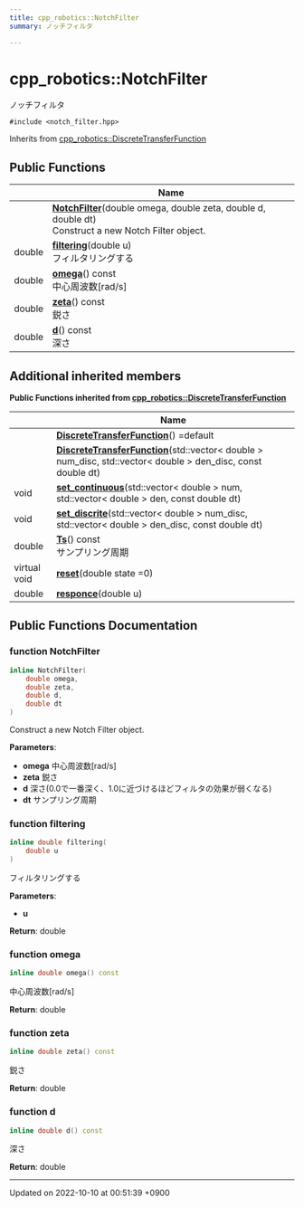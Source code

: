 ```yaml
---
title: cpp_robotics::NotchFilter
summary: ノッチフィルタ 

---
```


# cpp_robotics::NotchFilter



ノッチフィルタ 


`#include <notch_filter.hpp>`

Inherits from [cpp_robotics::DiscreteTransferFunction](/cpp_robotics/doxybook/Classes/classcpp__robotics_1_1DiscreteTransferFunction/)

## Public Functions

|                | Name           |
| -------------- | -------------- |
| | **[NotchFilter](/cpp_robotics/doxybook/Classes/classcpp__robotics_1_1NotchFilter/#function-notchfilter)**(double omega, double zeta, double d, double dt)<br>Construct a new Notch Filter object.  |
| double | **[filtering](/cpp_robotics/doxybook/Classes/classcpp__robotics_1_1NotchFilter/#function-filtering)**(double u)<br>フィルタリングする  |
| double | **[omega](/cpp_robotics/doxybook/Classes/classcpp__robotics_1_1NotchFilter/#function-omega)**() const<br>中心周波数[rad/s]  |
| double | **[zeta](/cpp_robotics/doxybook/Classes/classcpp__robotics_1_1NotchFilter/#function-zeta)**() const<br>鋭さ  |
| double | **[d](/cpp_robotics/doxybook/Classes/classcpp__robotics_1_1NotchFilter/#function-d)**() const<br>深さ  |

## Additional inherited members

**Public Functions inherited from [cpp_robotics::DiscreteTransferFunction](/cpp_robotics/doxybook/Classes/classcpp__robotics_1_1DiscreteTransferFunction/)**

|                | Name           |
| -------------- | -------------- |
| | **[DiscreteTransferFunction](/cpp_robotics/doxybook/Classes/classcpp__robotics_1_1DiscreteTransferFunction/#function-discretetransferfunction)**() =default |
| | **[DiscreteTransferFunction](/cpp_robotics/doxybook/Classes/classcpp__robotics_1_1DiscreteTransferFunction/#function-discretetransferfunction)**(std::vector< double > num_disc, std::vector< double > den_disc, const double dt) |
| void | **[set_continuous](/cpp_robotics/doxybook/Classes/classcpp__robotics_1_1DiscreteTransferFunction/#function-set-continuous)**(std::vector< double > num, std::vector< double > den, const double dt) |
| void | **[set_discrite](/cpp_robotics/doxybook/Classes/classcpp__robotics_1_1DiscreteTransferFunction/#function-set-discrite)**(std::vector< double > num_disc, std::vector< double > den_disc, const double dt) |
| double | **[Ts](/cpp_robotics/doxybook/Classes/classcpp__robotics_1_1DiscreteTransferFunction/#function-ts)**() const<br>サンプリング周期  |
| virtual void | **[reset](/cpp_robotics/doxybook/Classes/classcpp__robotics_1_1DiscreteTransferFunction/#function-reset)**(double state =0) |
| double | **[responce](/cpp_robotics/doxybook/Classes/classcpp__robotics_1_1DiscreteTransferFunction/#function-responce)**(double u) |


## Public Functions Documentation

### function NotchFilter

```cpp
inline NotchFilter(
    double omega,
    double zeta,
    double d,
    double dt
)
```

Construct a new Notch Filter object. 

**Parameters**: 

  * **omega** 中心周波数[rad/s] 
  * **zeta** 鋭さ 
  * **d** 深さ(0.0で一番深く、1.0に近づけるほどフィルタの効果が弱くなる) 
  * **dt** サンプリング周期 


### function filtering

```cpp
inline double filtering(
    double u
)
```

フィルタリングする 

**Parameters**: 

  * **u** 


**Return**: double 

### function omega

```cpp
inline double omega() const
```

中心周波数[rad/s] 

**Return**: double 

### function zeta

```cpp
inline double zeta() const
```

鋭さ 

**Return**: double 

### function d

```cpp
inline double d() const
```

深さ 

**Return**: double 

-------------------------------

Updated on 2022-10-10 at 00:51:39 +0900